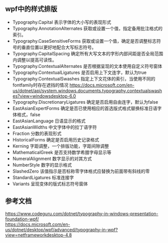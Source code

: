 ## wpf中的样式排版
- Typography.Capital 表示字体的大小写的表现形式
- Typography.AnnotationAlternates 获取或设置一个值，指定备用批注格式的索引。
- Typography.CaseSensitiveForms 获取或设置一个值，确定是否调整标志符号的垂直位置以更好地配合大写标志符号。
- Typography.CapitalSpacing 确定所有大写文本的字形内部间距是否全局范围内调整以提高可读性。
- Typography.ContextualAlternates 是否根据呈现的文本使用自定义符号窗体
- Typography.ContextualLigatures 是否启用上下文连字，默认为true
- Typography.ContextualSwashes 指定上下文花体的索引，当使用不同的fontfamily时存在遮挡的情况 https://docs.microsoft.com/en-us/dotnet/api/system.windows.documents.typography.contextualswashes?view=windowsdesktop-6.0
- Typography.DiscretionaryLigatures 确定是否启用自由连字，默认为false
- EastAsianExpertForms 确定是否已使用相应的首选版式格式替换标准日语字体格式，false
- EastAsianLanguage 日语显示的格式
- EastAsianWidths 中文字体中的拉丁语字符
- Fraction 分数的表现形式
- HistoricalForms 确定是否启用历史记录格式
- Kerning 字距调整，一个排版功能，字距间隙调整
- MathematicalGreek 是否支持数学希腊字母显示等
- NumeralAlignment 数字显示的对其方式
- NumberStyle 数字的显示格式
- SlashedZero 该值指示是否标称零字体格式应替换为前面带有斜线的零
- StandardLigatures 标准连接字
- Variants 呈现变体的版式标志符号窗体

## 参考文档
https://www.codeguru.com/dotnet/typography-in-windows-presentation-foundation-wpf/  
https://docs.microsoft.com/en-us/dotnet/desktop/wpf/advanced/typography-in-wpf?view=netframeworkdesktop-4.8  
